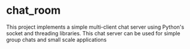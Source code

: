 # chat_room
This project implements a simple multi-client chat server using Python's socket and threading libraries. This chat server can be used for simple group chats and small scale applications
